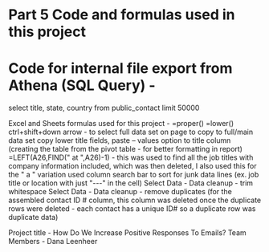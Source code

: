 # Part 5 Code and formulas used in this project
# Code for internal file export from Athena (SQL Query) - 
select title, state, country
from public_contact limit 50000

Excel and Sheets formulas used for this project - 
=proper()
=lower()
ctrl+shift+down arrow - to select full data set on page to copy to full/main data set
copy lower title fields, paste – values option to title column (creating the table from the pivot table - for better formatting in report)
=LEFT(A26,FIND(" at ",A26)-1) - this was used to find all the job titles with company information included, which was then deleted, I also used this for the " a " variation
used column search bar to sort for junk data lines (ex. job title or location with just "---" in the cell)
Select Data - Data cleanup - trim whitespace
Select Data - Data cleanup - remove duplicates (for the assembled contact ID # column, this column was deleted once the duplicate rows were deleted - each contact has a unique ID# so a duplicate row was duplicate data)

Project title - How Do We Increase Positive Responses To Emails?
Team Members - Dana Leenheer
